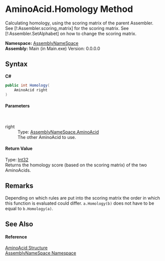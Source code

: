 # AminoAcid.Homology Method 
 

Calculating homology, using the scoring matrix of the parent Assembler. See [!:Assembler.scoring_matrix] for the scoring matrix. See [!:Assembler.SetAlphabet] on how to change the scoring matrix.

**Namespace:**&nbsp;<a href="6bcc80ef-5cfd-db5f-1eb2-7297d1c16397">AssemblyNameSpace</a><br />**Assembly:**&nbsp;Main (in Main.exe) Version: 0.0.0.0

## Syntax

**C#**<br />
``` C#
public int Homology(
	AminoAcid right
)
```


#### Parameters
&nbsp;<dl><dt>right</dt><dd>Type: <a href="906567b4-adec-2d74-6183-8174a5b7ae4d">AssemblyNameSpace.AminoAcid</a><br />The other AminoAcid to use.</dd></dl>

#### Return Value
Type: <a href="http://msdn2.microsoft.com/en-us/library/td2s409d" target="_blank">Int32</a><br />Returns the homology score (based on the scoring matrix) of the two AminoAcids.

## Remarks
Depending on which rules are put into the scoring matrix the order in which this function is evaluated could differ. `a.Homology(b)` does not have to be equal to `b.Homology(a)`.

## See Also


#### Reference
<a href="906567b4-adec-2d74-6183-8174a5b7ae4d">AminoAcid Structure</a><br /><a href="6bcc80ef-5cfd-db5f-1eb2-7297d1c16397">AssemblyNameSpace Namespace</a><br />